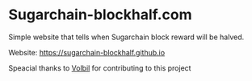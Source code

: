 # Sugarchain-blockhalf.com

Simple website that tells when Sugarchain block reward will be halved. 

Website: https://sugarchain-blockhalf.github.io

Speacial thanks to [Volbil](https://github.com/volbil) for contributing to this project

